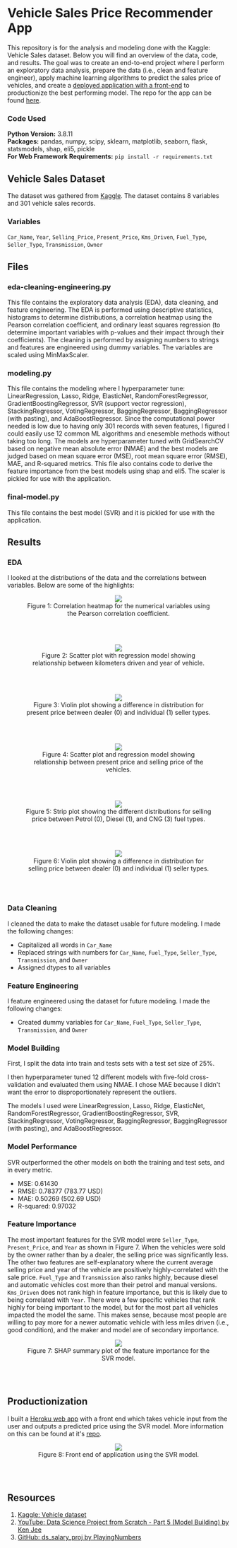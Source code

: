 # Vehicle Sales Price Recommender App

This repository is for the analysis and modeling done with the Kaggle: Vehicle Sales dataset. Below you will find an overview of the data, code, and results. The goal was to create an end-to-end project where I perform an exploratory data analysis, prepare the data (i.e., clean and feature engineer), apply machine learning algorithms to predict the sales price of vehicles, and create a [deployed application with a front-end](https://recommend-vehicle-price.herokuapp.com/) to productionize the best performing model. The repo for the app can be found [here](https://github.com/MichaelBryantDS/vehicle-price-rec-app).

### Code Used 

**Python Version:** 3.8.11 <br />
**Packages:** pandas, numpy, scipy, sklearn, matplotlib, seaborn, flask, statsmodels, shap, eli5, pickle<br />
**For Web Framework Requirements:**  ```pip install -r requirements.txt```  

## Vehicle Sales Dataset

The dataset was gathered from [Kaggle](https://www.kaggle.com/nehalbirla/vehicle-dataset-from-cardekho). The dataset contains 8 variables and 301 vehicle sales records.

### Variables

`Car_Name`, `Year`, `Selling_Price`, `Present_Price`, `Kms_Driven`, `Fuel_Type`, `Seller_Type`, `Transmission`, `Owner`

## Files

### eda-cleaning-engineering.py

This file contains the exploratory data analysis (EDA), data cleaning, and feature engineering. The EDA is performed using descriptive statistics, histograms to determine distributions, a correlation heatmap using the Pearson correlation coefficient, and ordinary least squares regression (to determine important variables with p-values and their impact through their coefficients). The cleaning is performed by assigning numbers to strings and features are engineered using dummy variables. The variables are scaled using MinMaxScaler.

### modeling.py

This file contains the modeling where I hyperparameter tune: LinearRegression, Lasso, Ridge, ElasticNet, RandomForestRegressor, GradientBoostingRegressor, SVR (support vector regression), StackingRegressor, VotingRegressor, BaggingRegressor, BaggingRegressor (with pasting), and AdaBoostRegressor. Since the computational power needed is low due to having only 301 records with seven features, I figured I could easily use 12 common ML algorithms and enesemble methods without taking too long. The models are hyperparameter tuned with GridSearchCV based on negative mean absolute error (NMAE) and the best models are judged based on mean square error (MSE), root mean square error (RMSE), MAE, and R-squared metrics. This file also contains code to derive the feature importance from the best models using shap and eli5. The scaler is pickled for use with the application.

### final-model.py

This file contains the best model (SVR) and it is pickled for use with the application.

## Results

### EDA

I looked at the distributions of the data and the correlations between variables. Below are some of the highlights:

<div align="center">
  
<figure>
<img src="images/corr-heatmap.jpg"><br/>
  <figcaption>Figure 1: Correlation heatmap for the numerical variables using the Pearson correlation coefficient.</figcaption>
</figure>
<br/><br/>
  
</div>

<div align="center">
  
<figure>
<img src="images/kms-year.jpg"><br/>
  <figcaption>Figure 2: Scatter plot with regression model showing relationship between kilometers driven and year of vehicle.</figcaption>
</figure>
<br/><br/>
  
</div>

<div align="center">
  
<figure>
<img src="images/present-price-seller-type.jpg"><br/>
  <figcaption>Figure 3: Violin plot showing a difference in distribution for present price between dealer (0) and individual (1) seller types.</figcaption>
</figure>
<br/><br/>
  
</div>

<div align="center">
  
<figure>
<img src="images/present-price-selling-price.jpg"><br/>
  <figcaption>Figure 4: Scatter plot and regression model showing relationship between present price and selling price of the vehicles.</figcaption>
</figure>
<br/><br/>
  
</div>

<div align="center">
  
<figure>
<img src="images/selling-price-fuel-type.jpg"><br/>
  <figcaption>Figure 5: Strip plot showing the different distributions for selling price between Petrol (0), Diesel (1), and CNG (3) fuel types.</figcaption>
</figure>
<br/><br/>
  
</div>

<div align="center">
  
<figure>
<img src="images/selling-price-seller-type.jpg"><br/>
  <figcaption>Figure 6: Violin plot showing a difference in distribution for selling price between dealer (0) and individual (1) seller types.</figcaption>
</figure>
<br/><br/>
  
</div>

### Data Cleaning

I cleaned the data to make the dataset usable for future modeling. I made the following changes:
* Capitalized all words in `Car_Name`
* Replaced strings with numbers for `Car_Name`, `Fuel_Type`, `Seller_Type`, `Transmission`, and `Owner`
* Assigned dtypes to all variables

### Feature Engineering

I feature engineered using the dataset for future modeling. I made the following changes:
* Created dummy variables for `Car_Name`, `Fuel_Type`, `Seller_Type`, `Transmission`, and `Owner`

### Model Building

First, I split the data into train and tests sets with a test set size of 25%.

I then hyperparameter tuned 12 different models with five-fold cross-validation and evaluated them using NMAE. I chose MAE because I didn't want the error to disproportionately represent the outliers.

The models I used were LinearRegression, Lasso, Ridge, ElasticNet, RandomForestRegressor, GradientBoostingRegressor, SVR, StackingRegressor, VotingRegressor, BaggingRegressor, BaggingRegressor (with pasting), and AdaBoostRegressor.

### Model Performance

SVR outperformed the other models on both the training and test sets, and in every metric. <br />
* MSE: 0.61430
* RMSE: 0.78377 (783.77 USD)
* MAE: 0.50269 (502.69 USD)
* R-squared: 0.97032

### Feature Importance

The most important features for the SVR model were `Seller_Type`, `Present_Price`, and `Year` as shown in Figure 7. When the vehicles were sold by the owner rather than by a dealer, the selling price was significantly less. The other two features are self-explanatory where the current average selling price and year of the vehicle are positively highly-correlated with the sale price. `Fuel_Type` and `Transmission` also ranks highly, because diesel and automatic vehicles cost more than their petrol and manual versions. `Kms_Driven` does not rank high in feature importance, but this is likely due to being correlated with `Year`. There were a few specific vehicles that rank highly for being important to the model, but for the most part all vehicles impacted the model the same. This makes sense, because most people are willing to pay more for a newer automatic vehicle with less miles driven (i.e., good condition), and the maker and model are of secondary importance.

<div align="center">
  
<figure>
<img src="images/shap-results.jpg"><br/>
  <figcaption>Figure 7: SHAP summary plot of the feature importance for the SVR model.</figcaption>
</figure>
<br/><br/>
  
</div>

## Productionization

I built a [Heroku web app](https://predict-vehicle-price.herokuapp.com/) with a front end which takes vehicle input from the user and outputs a predicted price using the SVR model. More information on this can be found at it's [repo](https://github.com/MichaelBryantDS/vehicle-price-pred-app).

<div align="center">
  
<figure>
<img src="images/frontend.JPG"><br/>
  <figcaption>Figure 8: Front end of application using the SVR model.</figcaption>
</figure>
<br/><br/>
  
</div>

## Resources

1. [Kaggle: Vehicle dataset](https://www.kaggle.com/nehalbirla/vehicle-dataset-from-cardekho)
2. [YouTube: Data Science Project from Scratch - Part 5 (Model Building) by Ken Jee](https://www.youtube.com/watch?v=7O4dpR9QMIM)
3. [GitHub: ds_salary_proj by PlayingNumbers](https://github.com/PlayingNumbers/ds_salary_proj)

